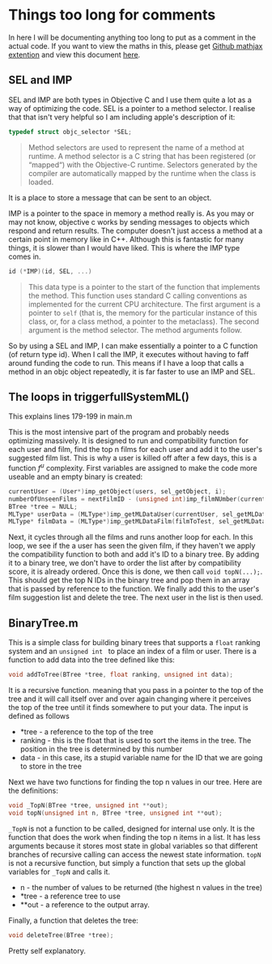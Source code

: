 # Things too long for comments

In here I will be documenting anything too long to put as a comment in the actual code. If you want to view the maths in this, please get [Github mathjax extention](https://chrome.google.com/webstore/detail/github-with-mathjax/ioemnmodlmafdkllaclgeombjnmnbima) and view this document [here](https://github.com/yobson/FilmML/blob/master/ThingsTooLongForTheComments.md).

## SEL and IMP

SEL and IMP are both types in Objective C and I use them quite a lot as a way of optimizing the code. SEL is a pointer to a method selector. I realise that that isn't very helpful so I am including apple's description of it:

```c
typedef struct objc_selector *SEL;
```

> Method selectors are used to represent the name of a method at runtime. A method selector is a C string that has been registered (or “mapped“) with the Objective-C runtime. Selectors generated by the compiler are automatically mapped by the runtime when the class is loaded.

It is a place to store a message that can be sent to an object.

IMP is a pointer to the space in memory a method really is. As you may or may not know, objective c works by sending messages to objects which respond and return results. The computer doesn't just access a method at a certain point in memory like in C++. Although this is fantastic for many things, it is slower than I would have liked. This is where the IMP type comes in.

```C
id (*IMP)(id, SEL, ...)
```

> This data type is a pointer to the start of the function that implements the method. This function uses standard C calling conventions as implemented for the current CPU architecture. The first argument is a pointer to `self` (that is, the memory for the particular instance of this class, or, for a class method, a pointer to the metaclass). The second argument is the method selector. The method arguments follow.

So by using a SEL and IMP, I can make essentially a pointer to a C function (of return type id). When I call the IMP, it executes without having to faff around funding the code to run. This means if I have a loop that calls a method in an objc object repeatedly, it is far faster to use an IMP and SEL.

## The loops in triggerfullSystemML()

This explains lines 179-199 in main.m

This is the most intensive part of the program and probably needs optimizing massively. It is designed to run and compatibility function for each user and film, find the top n films for each user and add it to the user's suggested film list. This is why a user is killed off after a few days, this is a function $f^u$ complexity. First variables are assigned to make the code more useable and an empty binary is created:

```objective-c
currentUser = (User*)imp_getObject(users, sel_getObject, i);
numberOfUnseenFilms = nextFilmID - (unsigned int)imp_filmNUmber(currentUser, sel_filmNumber);
BTree *tree = NULL;
MLType* userData = (MLType*)imp_getMLDataUser(currentUser, sel_getMLData);
MLType* filmData = (MLType*)imp_getMLDataFilm(filmToTest, sel_getMLData);
```

Next, it cycles through all the films and runs another loop for each. In this loop, we see if the a user has seen the given film, if they haven't we apply the compatibility function to both and add it's ID to a binary tree. By adding it to a binary tree, we don't have to order the list after by compatibility score, it is already ordered. Once this is done, we then call ``` void topN(...); ```. This should get the top N IDs in the binary tree and pop them in an array that is passed by reference to the function. We finally add this to the user's film suggestion list and delete the tree. The next user in the list is then used.

## BinaryTree.m

This is a simple class for building binary trees that supports a `float` ranking system and an `unsigned int `  to place an index of a film or user. There is a function to add data into the tree defined like this:

``` c
void addToTree(BTree *tree, float ranking, unsigned int data);
```

It is a recursive function. meaning that you pass in a pointer to the top of the tree and it will call itself over and over again changing where it perceives the top of the tree until it finds somewhere to put your data. The input is defined as follows

- *tree - a reference to the top of the tree
- ranking - this is the float that is used to sort the items in the tree. The position in the tree is determined by this number
- data - in this case, its a stupid variable name for the ID that we are going to store in the tree

Next we have two functions for finding the top n values in our tree. Here are the definitions:

```c
void _TopN(BTree *tree, unsigned int **out);
void topN(unsigned int n, BTree *tree, unsigned int **out);
```

`_TopN` is not a function to be called, designed for internal use only. It is the function that does the work when finding the top n items in a list. It has less arguments because it stores most state in global variables so that different branches of recursive calling can access the newest state information. `topN` is not a recursive function, but simply a function that sets up the global variables for `_TopN` and calls it. 

- n - the number of values to be returned (the highest n values in the tree)
- *tree - a reference tree to use
- **out - a reference to the output array.

Finally, a function that deletes the tree:

```c
void deleteTree(BTree *tree);
```

Pretty self explanatory.